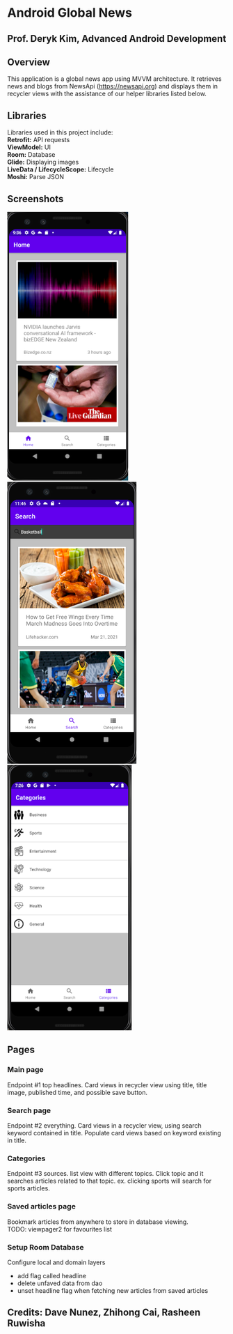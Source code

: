 # Android Global News
## Prof. Deryk Kim, Advanced Android Development

## Overview
This application is a global news app using MVVM architecture. It retrieves news and blogs from NewsApi (https://newsapi.org)
and displays them in recycler views with the assistance of our helper libraries listed below.

## Libraries
Libraries used in this project include:  
**Retrofit:** API requests  
**ViewModel:** UI  
**Room:** Database  
**Glide:** Displaying images  
**LiveData / LifecycleScope:** Lifecycle  
**Moshi:** Parse JSON  

## Screenshots
![homePage](./screenshots/home.PNG)
![searchPage](./screenshots/search.PNG)
![categoriesPage](./screenshots/categories.PNG)

## Pages

### Main page
Endpoint #1 top headlines. Card views in recycler view using title, title image,
published time, and possible save button.

### Search page
Endpoint #2 everything. Card views in a recycler view, using search keyword contained in title. Populate card views based on keyword existing in title.  


### Categories
Endpoint #3 sources. list view with different topics. Click topic and it searches articles related to that topic. ex. clicking sports will search for sports articles.  


### Saved articles page
Bookmark articles from anywhere to store in database viewing.  
TODO: viewpager2 for favourites list

### Setup Room Database
Configure local and domain layers
- add flag called headline
- delete unfaved data from dao
- unset headline flag when fetching new articles from saved articles


## Credits: Dave Nunez, Zhihong Cai, Rasheen Ruwisha
